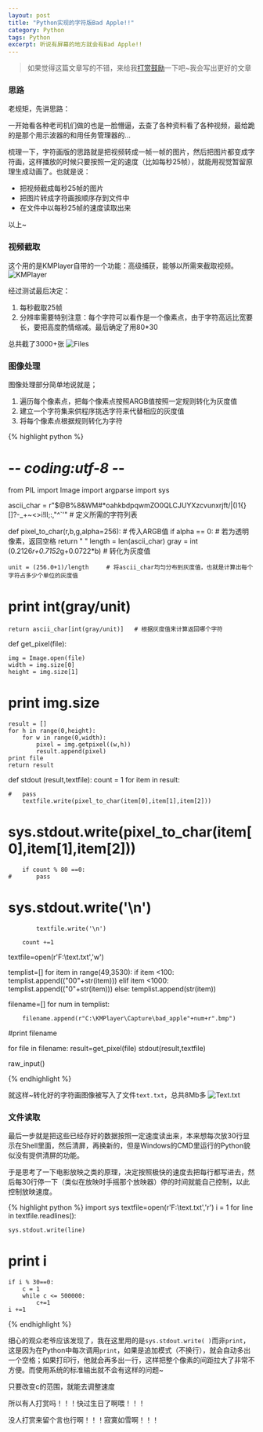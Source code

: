 ```yaml
---
layout: post
title: "Python实现的字符版Bad Apple!!"
category: Python
tags: Python
excerpt: 听说有屏幕的地方就会有Bad Apple!!
---
```

> 如果觉得这篇文章写的不错，来给我[打赏鼓励](https://github.com/miaochiahao/miaochiahao.github.io/blob/master/pictures/alipay.jpg)一下吧~我会写出更好的文章


### 思路
老规矩，先讲思路：  

一开始看各种老司机们做的也是一脸懵逼，去查了各种资料看了各种视频，最给跪的是那个用示波器的和用任务管理器的… 

梳理一下，字符画版的思路就是把视频转成一帧一帧的图片，然后把图片都变成字符画，这样播放的时候只要按照一定的速度（比如每秒25帧），就能用视觉暂留原理生成动画了。也就是说：

* 把视频截成每秒25帧的图片
* 把图片转成字符画按顺序存到文件中
* 在文件中以每秒25帧的速度读取出来

以上~

### 视频截取

这个用的是KMPlayer自带的一个功能：高级捕获，能够以所需来截取视频。
![KMPlayer](https://github.com/miaochiahao/miaochiahao.github.io/blob/master/pictures/bad_apple_KMPlayer.png)

经过测试最后决定：
1. 每秒截取25帧
2. 分辨率需要特别注意：每个字符可以看作是一个像素点，由于字符高远比宽要长，要把高度酌情缩减。最后确定了用80\*30

总共截了3000+张
![Files](https://github.com/miaochiahao/miaochiahao.github.io/blob/master/pictures/bad_apple_screenshots.png)

### 图像处理

图像处理部分简单地说就是；
1. 遍历每个像素点，把每个像素点按照ARGB值按照一定规则转化为灰度值
2. 建立一个字符集来供程序挑选字符来代替相应的灰度值
3. 将每个像素点根据规则转化为字符

{% highlight python %}
# -*- coding:utf-8 -*-
from PIL import Image
import argparse
import sys

ascii_char = r"$@B%8&WM#*oahkbdpqwmZO0QLCJUYXzcvunxrjft/\|()1{}[]?-_+~<>i!lI;:,\"^`'" # 定义所需的字符列表

def pixel_to_char(r,b,g,alpha=256):	# 传入ARGB值
	if alpha == 0:	# 若为透明像素，返回空格
		return " "
	length = len(ascii_char)
	gray = int (0.2126*r+0.7152*g+0.0722*b)		# 转化为灰度值
	
	unit = (256.0+1)/length		# 将ascii_char均匀分布到灰度值，也就是计算出每个字符占多少个单位的灰度值
#	print int(gray/unit)
	return ascii_char[int(gray/unit)]	# 根据灰度值来计算返回哪个字符

def get_pixel(file):

	img = Image.open(file)
	width = img.size[0]
	height = img.size[1]
#	print img.size
	result = []
	for h in range(0,height):
		for w in range(0,width):
			pixel = img.getpixel((w,h))
			result.append(pixel)
	print file
	return result

def stdout (result,textfile):
	count = 1
	for item in result:
	
	#	pass
		textfile.write(pixel_to_char(item[0],item[1],item[2]))
#		sys.stdout.write(pixel_to_char(item[0],item[1],item[2]))
		if count % 80 ==0:
	#		pass
#			sys.stdout.write('\n')
			textfile.write('\n')

		count +=1

textfile=open(r'F:\text.txt','w')

templist=[]
for item in range(49,3530):
	if item <100:
		templist.append(("00"+str(item)))
	elif item <1000:
		templist.append(("0"+str(item)))
	else:
		templist.append(str(item))


filename=[]
for num in templist:

		filename.append(r"C:\KMPlayer\Capture\bad_apple"+num+r".bmp")
#print filename

for file in filename:
	result=get_pixel(file)
	stdout(result,textfile)

raw_input()

{% endhighlight %}

就这样~转化好的字符画图像被写入了文件`text.txt`，总共8Mb多
![Text.txt](https://github.com/miaochiahao/miaochiahao.github.io/blob/master/pictures/bad_apple_Picture.png)

### 文件读取

最后一步就是把这些已经存好的数据按照一定速度读出来，本来想每次放30行显示在Shell里面，然后清屏，再换新的，但是Windows的CMD里运行的Python貌似没有提供清屏的功能。

于是思考了一下电影放映之类的原理，决定按照极快的速度去把每行都写进去，然后每30行停一下（类似在放映时手摇那个放映器）停的时间就能自己控制，以此控制放映速度。

{% highlight python %}
import sys
textfile=open(r'F:\text.txt','r')
i = 1
for line in textfile.readlines():

	sys.stdout.write(line)
#	print i
	if i % 30==0:
		c = 1
		while c <= 500000:
			c+=1
	i +=1
{% endhighlight %}

细心的观众老爷应该发现了，我在这里用的是`sys.stdout.write( )`而非`print`，这是因为在Python中每次调用`print`，如果是追加模式（不换行），就会自动多出一个空格；如果打印行，他就会再多出一行，这样把整个像素的间距拉大了非常不方便。而使用系统的标准输出就不会有这样的问题~

只要改变c的范围，就能去调整速度

所以有人打赏吗！！！快过生日了啊喂！！！

没人打赏来留个言也行啊！！！寂寞如雪啊！！！